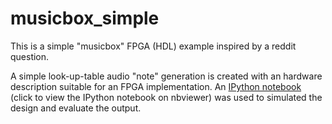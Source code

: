 musicbox_simple
===============

This is a simple "musicbox" FPGA (HDL) example inspired by a reddit question.

A simple look-up-table audio "note" generation is created with an hardware description suitable for an FPGA implementation.  An [IPython notebook](http://nbviewer.ipython.org/github/cfelton/musicbox_simple/blob/master/musicbox.ipynb) (click to view the IPython notebook on nbviewer) was used to simulated the design and evaluate the output. 
